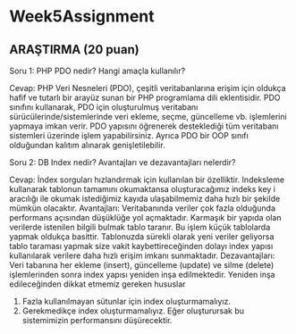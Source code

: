 # Week5Assignment

## ARAŞTIRMA (20 puan)
Soru 1: PHP PDO nedir? Hangi amaçla kullanılır?

Cevap: PHP Veri Nesneleri (PDO), çeşitli veritabanlarına erişim için oldukça hafif ve tutarlı bir arayüz sunan bir PHP programlama dili eklentisidir. PDO sınıfını kullanarak, PDO için oluşturulmuş veritabanı sürücülerinde/sistemlerinde veri ekleme, seçme, güncelleme vb. işlemlerini yapmaya imkan verir. PDO yapısını öğrenerek desteklediği tüm veritabanı sistemleri üzerinde işlem yapabilirsiniz. Ayrıca PDO bir OOP sınıfı olduğundan kalıtım alınarak genişletilebilir.

Soru 2: DB Index nedir? Avantajları ve dezavantajları nelerdir?

Cevap: İndex sorguları hızlandırmak için kullanılan bir özelliktir. Indeksleme kullanarak tablonun tamamını okumaktansa oluşturacağımız indeks key i aracılığı ile okumak istediğimiz kayıda ulaşabilmemiz daha hızlı bir şekilde mümkün olacaktır. 
Avantajları: Veritabanında veriler çok fazla olduğunda performans açısından düşüklüğe yol açmaktadır. Karmaşık bir yapıda olan verilerde istenilen bilgili bulmak tablo taranır. Bu işlem küçük tablolarda yapmak oldukça basittir. Tablonuzda sürekli olarak yeni veriler geliyorsa tablo taraması yapmak size vakit kaybettireceğinden dolayı index yapısı kullanılarak verilere daha hızlı erişim imkanı sunmaktadır.
Dezavantajları: Veri tabanına her ekleme (insert), güncelleme (update) ve silme (delete) işlemlerinden sonra index yapısı yeniden inşa edilmektedir. Yeniden inşa edileceğinden dikkat etmemiz gereken hususlar
1. Fazla kullanılmayan sütunlar için index oluşturmamalıyız.
2. Gerekmedikçe index oluşturmamalıyız.
Eğer oluşturursak bu sistemimizin performansını düşürecektir.
